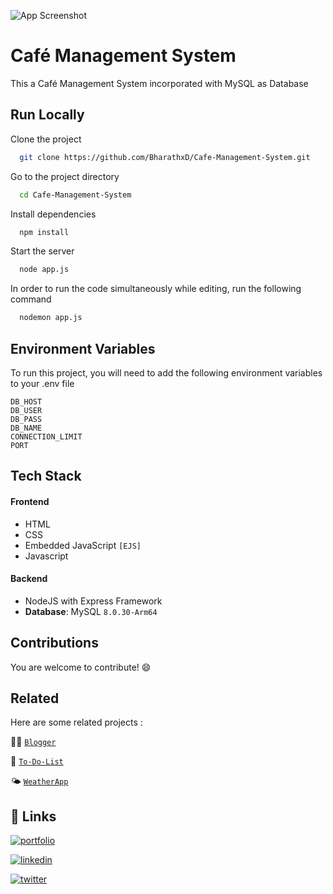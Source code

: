 ![App Screenshot](https://i.postimg.cc/d3cdYJ7H/Screenshot-2022-10-25-at-9-45-29-PM.png)

# Café Management System

This a Café Management System incorporated with MySQL as Database 

## Run Locally

Clone the project

```bash
  git clone https://github.com/BharathxD/Cafe-Management-System.git
```

Go to the project directory

```bash
  cd Cafe-Management-System
```

Install dependencies

```bash
  npm install
```

Start the server

```bash
  node app.js
```

In order to run the code simultaneously while editing, run the following command

```bash
  nodemon app.js
```


## Environment Variables

To run this project, you will need to add the following environment variables to your .env file

`DB_HOST`  
`DB_USER`  
`DB_PASS`  
`DB_NAME`  
`CONNECTION_LIMIT`  
`PORT`  

## Tech Stack

#### Frontend

- HTML
- CSS
- Embedded JavaScript `[EJS]`
- Javascript

#### Backend 

- NodeJS with Express Framework
- **Database**: MySQL `8.0.30-Arm64`


## Contributions

You are welcome to contribute! 😄
## Related

Here are some related projects :

✍🏻 [`Blogger`](https://github.com/BharathxD/Blogger) 

📝 [`To-Do-List`](https://github.com/BharathxD/To-Do-List) 

🌤 [`WeatherApp`](https://github.com/BharathxD/WeatherApp) 

## 🔗 Links
[![portfolio](https://img.shields.io/badge/my_portfolio-000?style=for-the-badge&logo=ko-fi&logoColor=white)](https://bharathxd.github.io/Portfolio/)

[![linkedin](https://img.shields.io/badge/linkedin-0A66C2?style=for-the-badge&logo=linkedin&logoColor=white)](https://www.linkedin.com/in/bharath-lakshman-9a9898239/)

[![twitter](https://img.shields.io/badge/twitter-1DA1F2?style=for-the-badge&logo=twitter&logoColor=white)](https://twitter.com/Bharath_uwu)
